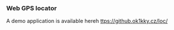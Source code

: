 ### Web GPS locator

A demo application is available hereh
[ttps://github.ok1kky.cz/loc/](https://github.ok1kky.cz/loc/)
